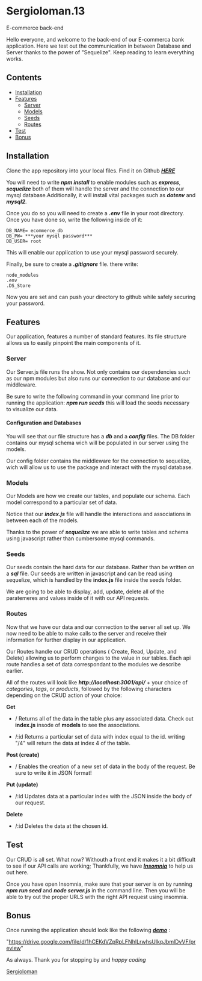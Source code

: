 # Sergioloman.13
E-commerce back-end

Hello everyone, and welcome to the back-end of our E-commerca bank application. Here we test out the communication in between Database and Server thanks to the power of "Sequelize". Keep reading to learn everything works.

## Contents

* [Installation](#Installation)
* [Features](#Features)
    * [Server](#Configuration)
    * [Models](#Models)
    * [Seeds](#Seeds)
    * [Routes](#Routes) 
* [Test](#Test)
* [Bonus](#Bonus)

## Installation

Clone the app repository into your local files. Find it on Github ***[HERE](https://github.com/Sergioloman/Sergioloman.13)***

You will need to write ***npm install*** to enable modules such as ***express***, ***sequelize*** both of them will handle the server and the connection to our mysql database.Additionally, it will install vital packages such as ***dotenv*** and ***mysql2***.

Once you do so you will need to create a ***.env*** file in your root directory. Once you have done so, write the following inside of it:

    DB_NAME= ecommerce_db
    DB_PW= ***your mysql password***
    DB_USER= root

This will enable our application to use your mysql password securely.

Finally, be sure to create a ***.gitignore*** file. there write:

    node_modules
    .env
    .DS_Store

Now you are set and can push your directory to github while safely securing your password.

## Features

Our application, features a number of standard features. Its file structure allows us to easily pinpoint the main components of it.

### Server

Our Server.js file runs the show. Not only contains our dependencies such as our npm modules but also runs our connection to our database and our middleware.

Be sure to write the following command in your command line prior to running the application: ***npm run seeds*** this will load the seeds necessary to visualize our data.

#### Configuration and Databases
You will see that our file structure has a ***db*** and a ***config*** files. The DB folder contains our mysql schema wich will be populated in our server using the models.

Our config folder contains the middleware for the connection to sequelize, wich will allow us to use the package and interact with the mysql database.

### Models

Our Models are how we create our tables, and populate our schema. Each model correspond to a particular set of data.

Notice that our ***index.js*** file will handle the interactions and associations in between each of the models.

Thanks to the power of ***sequelize*** we are able to write tables and schema using javascript rather than cumbersome mysql commands.

### Seeds

Our seeds contain the hard data for our database. Rather than be written on a ***sql*** file. Our seeds are written in javascript and can be read using sequelize, which is handled by the **index.js** file inside the seeds folder.

We are going to be able to display, add, update, delete all of the paratemeres and values inside of it with our API requests.

### Routes

Now that we have our data and our connection to the server all set up. We now need to be able to make calls to the server and receive their information for further display in our application.

Our Routes handle our CRUD operations ( Create, Read, Update, and Delete) allowing us to perform changes to the value in our tables. Each api route handles a set of data correspondant to the modules we describe earlier.

All of the routes will look like ***http://localhost:3001/api/***  + your choice of *categories*, *tags*, or *products*, followed by the following characters depending on the CRUD action of your choice:

**Get**
 * / 
Returns all of the data in the table plus any associated data. Check out **index.js** insode of **models** to see the associations.
 
 * /:id 
Returns a particular set of data with index equal to the id. writing "/4" will return the data at index 4 of the table.

**Post (create)**
 * / 
Enables the creation of a new set of data in the body of the request. Be sure to write it in JSON format!

**Put (update)**
 * /:id 
Updates data at a particular index with the JSON inside the body of our request. 

**Delete** 
 * /:id
Deletes the data at the chosen id.

## Test
Our CRUD is all set. What now? Withouth a front end it makes it a bit difficult to see if our API calls are working; Thankfully, we have ***[Insomnia](https://insomnia.rest/)*** to help us out here. 

Once you have open Insomnia, make sure that your server is on by running ***npm run seed*** and ***node server.js*** in the command line. Then you will be able to try out the proper URLS with the right API request using insomnia. 

## Bonus

Once running the application should look like the following ***[demo](https://drive.google.com/file/d/1hCEKdVZpRpLFNhILrwhsUlkqJbmlDvVF/view)***  :

"https://drive.google.com/file/d/1hCEKdVZpRpLFNhILrwhsUlkqJbmlDvVF/preview"

As always. Thank you for stopping by and *happy coding*

[Sergioloman](https://github.com/Sergioloman)




